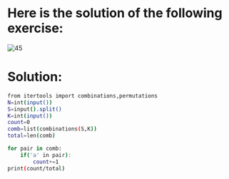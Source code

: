 # Here is the solution of the following exercise:
![45](https://github.com/lamia-datalover/Python_exercices/assets/145395677/63e92b47-547b-4895-9e43-a673ed8d051c)

# Solution:
```bash
from itertools import combinations,permutations
N=int(input())
S=input().split()
K=int(input())
count=0
comb=list(combinations(S,K))
total=len(comb)

for pair in comb:
    if('a' in pair):
        count+=1
print(count/total)
```
